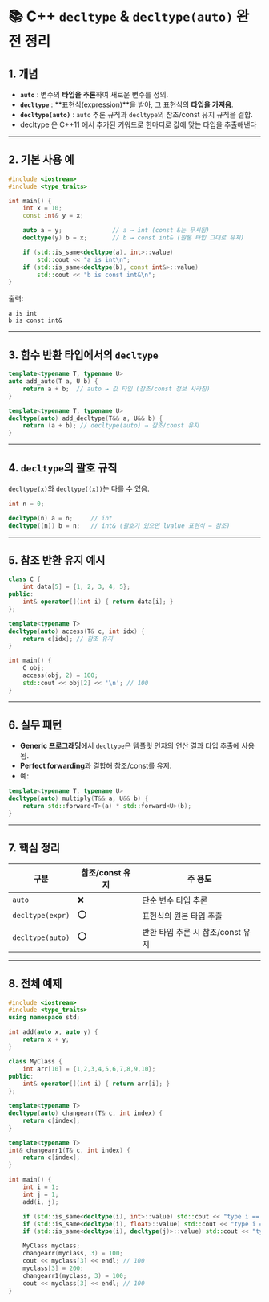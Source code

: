 # 📚 C++ `decltype` & `decltype(auto)` 완전 정리

## 1. 개념
- **`auto`** : 변수의 **타입을 추론**하여 새로운 변수를 정의.
- **`decltype`** : **표현식(expression)**을 받아, 그 표현식의 **타입을 가져옴**.
- **`decltype(auto)`** : `auto` 추론 규칙과 `decltype`의 참조/const 유지 규칙을 결합.
- decltype 은 C++11 에서 추가된 키워드로 한마디로 값에 맞는 타입을 추출해낸다

---

## 2. 기본 사용 예
```cpp
#include <iostream>
#include <type_traits>

int main() {
    int x = 10;
    const int& y = x;

    auto a = y;              // a → int (const &는 무시됨)
    decltype(y) b = x;       // b → const int& (원본 타입 그대로 유지)

    if (std::is_same<decltype(a), int>::value)
        std::cout << "a is int\n";
    if (std::is_same<decltype(b), const int&>::value)
        std::cout << "b is const int&\n";
}
```

출력:
```
a is int
b is const int&
```

---

## 3. 함수 반환 타입에서의 `decltype`
```cpp
template<typename T, typename U>
auto add_auto(T a, U b) {
    return a + b;  // auto → 값 타입 (참조/const 정보 사라짐)
}

template<typename T, typename U>
decltype(auto) add_decltype(T&& a, U&& b) {
    return (a + b); // decltype(auto) → 참조/const 유지
}
```

---

## 4. `decltype`의 괄호 규칙
`decltype(x)`와 `decltype((x))`는 다를 수 있음.

```cpp
int n = 0;

decltype(n) a = n;     // int
decltype((n)) b = n;   // int& (괄호가 있으면 lvalue 표현식 → 참조)
```

---

## 5. 참조 반환 유지 예시
```cpp
class C {
    int data[5] = {1, 2, 3, 4, 5};
public:
    int& operator[](int i) { return data[i]; }
};

template<typename T>
decltype(auto) access(T& c, int idx) {
    return c[idx]; // 참조 유지
}

int main() {
    C obj;
    access(obj, 2) = 100;
    std::cout << obj[2] << '\n'; // 100
}
```

---

## 6. 실무 패턴
- **Generic 프로그래밍**에서 `decltype`은 템플릿 인자의 연산 결과 타입 추출에 사용됨.
- **Perfect forwarding**과 결합해 참조/const를 유지.
- 예:
```cpp
template<typename T, typename U>
decltype(auto) multiply(T&& a, U&& b) {
    return std::forward<T>(a) * std::forward<U>(b);
}
```

---

## 7. 핵심 정리
| 구분            | 참조/const 유지 | 주 용도 |
|-----------------|----------------|---------|
| `auto`          | ❌              | 단순 변수 타입 추론 |
| `decltype(expr)`| ⭕              | 표현식의 원본 타입 추출 |
| `decltype(auto)`| ⭕              | 반환 타입 추론 시 참조/const 유지 |

---

## 8. 전체 예제
```cpp
#include <iostream>
#include <type_traits>
using namespace std;

int add(auto x, auto y) {
    return x + y;
}

class MyClass {
    int arr[10] = {1,2,3,4,5,6,7,8,9,10};
public:
    int& operator[](int i) { return arr[i]; }
};

template<typename T>
decltype(auto) changearr(T& c, int index) {
    return c[index];
}

template<typename T>
int& changearr1(T& c, int index) {
    return c[index];
}

int main() {
    int i = 1;
    int j = 1;
    add(i, j);

    if (std::is_same<decltype(i), int>::value) std::cout << "type i == int\n";
    if (std::is_same<decltype(i), float>::value) std::cout << "type i == float\n";
    if (std::is_same<decltype(i), decltype(j)>::value) std::cout << "type i == type j\n";

    MyClass myclass;
    changearr(myclass, 3) = 100;
    cout << myclass[3] << endl; // 100
    myclass[3] = 200;
    changearr1(myclass, 3) = 100;
    cout << myclass[3] << endl; // 100
}
```

